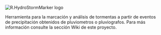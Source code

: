 ![R.HydroStormMarker logo](https://github.com/r-cfdtools/R.HydroStormMarker/blob/master/R.HydroStormMarker_v0.png)

Herramienta para la marcación y análisis de tormentas a partir de eventos de precipitación obtenidos de pluviometros o pluviografos. Para más información consulte la sección Wiki de este proyecto.
